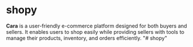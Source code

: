 # shopy
**Cara** is a user-friendly e-commerce platform designed for both buyers and sellers. It enables users to shop easily while providing sellers with tools to manage their products, inventory, and orders efficiently.
"# shopy" 